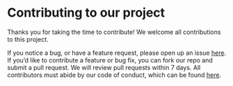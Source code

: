 # Contributing to our project

Thanks you for taking the time to contribute! We welcome all contributions to this project. 

If you notice a bug, or have a feature request, please open up an issue [here](https://github.com/UBC-MDS/DSCI-532_group-211_dashboards/pulls). If you’d like to contribute a feature or bug fix, you can fork our repo and submit a pull request. We will review pull requests within 7 days. All contributors must abide by our code of conduct, which can be found [here](https://github.com/UBC-MDS/DSCI-532_group-211_dashboards/blob/master/CODE_OF_CONDUCT.md).
